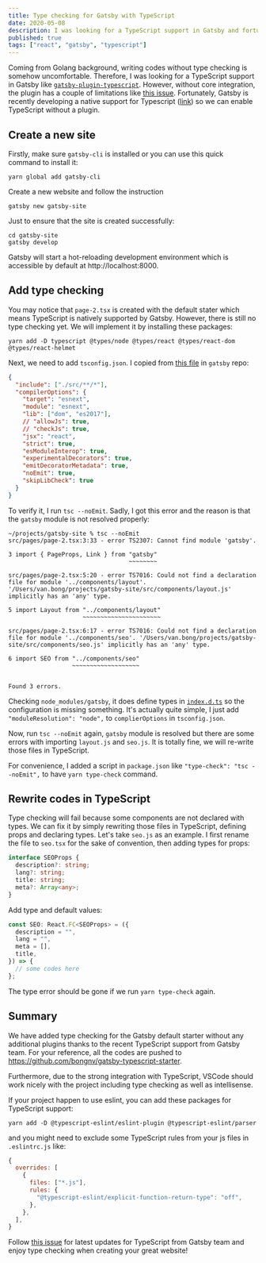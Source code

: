 ```yaml
---
title: Type checking for Gatsby with TypeScript
date: 2020-05-08
description: I was looking for a TypeScript support in Gatsby and fortunately there is a native support. I then find it simple and would like share it here for those who are looking for it.
published: true
tags: ["react", "gatsby", "typescript"]
---
```


Coming from Golang background, writing codes without type checking is somehow uncomfortable. Therefore, I was looking for a TypeScript support in Gatsby like [`gatsby-plugin-typescript`](https://www.gatsbyjs.org/packages/gatsby-plugin-typescript/). However, without core integration, the plugin has a couple of limitations like [this issue](https://www.gatsbyjs.org/packages/gatsby-plugin-typescript/#caveats). Fortunately, Gatsby is recently developing a native support for Typescript ([link](https://www.gatsbyjs.org/blog/2020-01-23-why-typescript-chose-gatsby/)) so we can enable TypeScript without a plugin.

## Create a new site

Firstly, make sure `gatsby-cli` is installed or you can use this quick command to install it:

```shell
yarn global add gatsby-cli
```

Create a new website and follow the instruction

```shell
gatsby new gatsby-site
```

Just to ensure that the site is created successfully:

```shell
cd gatsby-site
gatsby develop
```

Gatsby will start a hot-reloading development environment which is accessible by default at http://localhost:8000.

## Add type checking

You may notice that `page-2.tsx` is created with the default stater which means TypeScript is natively supported by Gatsby. However, there is still no type checking yet. We will implement it by installing these packages:

```shell
yarn add -D typescript @types/node @types/react @types/react-dom @types/react-helmet
```

Next, we need to add `tsconfig.json`. I copied from [this file](https://github.com/gatsbyjs/gatsby/blob/master/examples/using-typescript/tsconfig.json) in `gatsby` repo:

```json
{
  "include": ["./src/**/*"],
  "compilerOptions": {
    "target": "esnext",
    "module": "esnext",
    "lib": ["dom", "es2017"],
    // "allowJs": true,
    // "checkJs": true,
    "jsx": "react",
    "strict": true,
    "esModuleInterop": true,
    "experimentalDecorators": true,
    "emitDecoratorMetadata": true,
    "noEmit": true,
    "skipLibCheck": true
  }
}
```

To verify it, I run `tsc --noEmit`. Sadly, I got this error and the reason is that the `gatsby` module is not resolved properly:

```shell
~/projects/gatsby-site % tsc --noEmit
src/pages/page-2.tsx:3:33 - error TS2307: Cannot find module 'gatsby'.

3 import { PageProps, Link } from "gatsby"
                                  ~~~~~~~~

src/pages/page-2.tsx:5:20 - error TS7016: Could not find a declaration file for module '../components/layout'. '/Users/van.bong/projects/gatsby-site/src/components/layout.js' implicitly has an 'any' type.

5 import Layout from "../components/layout"
                     ~~~~~~~~~~~~~~~~~~~~~~

src/pages/page-2.tsx:6:17 - error TS7016: Could not find a declaration file for module '../components/seo'. '/Users/van.bong/projects/gatsby-site/src/components/seo.js' implicitly has an 'any' type.

6 import SEO from "../components/seo"
                  ~~~~~~~~~~~~~~~~~~~


Found 3 errors.
```

Checking `node_modules/gatsby`, it does define types in [`index.d.ts`](https://github.com/gatsbyjs/gatsby/blob/master/packages/gatsby/index.d.ts) so the configuration is missing something. It's actually quite simple, I just add `"moduleResolution": "node",` to `complierOptions` in `tsconfig.json`.

Now, run `tsc --noEmit` again, `gatsby` module is resolved but there are some errors with importing `layout.js` and `seo.js`. It is totally fine, we will re-write those files in TypeScript.

For convenience, I added a script in `package.json` like `"type-check": "tsc --noEmit",` to have `yarn type-check` command.

## Rewrite codes in TypeScript

Type checking will fail because some components are not declared with types. We can fix it by simply rewriting those files in TypeScript, defining props and declaring types. Let's take `seo.js` as an example. I first rename the file to `seo.tsx` for the sake of convention, then adding types for props:

```ts
interface SEOProps {
  description?: string;
  lang?: string;
  title: string;
  meta?: Array<any>;
}
```

Add type and default values:

```ts
const SEO: React.FC<SEOProps> = ({
  description = "",
  lang = "",
  meta = [],
  title,
}) => {
  // some codes here
};
```

The type error should be gone if we run `yarn type-check` again.

## Summary

We have added type checking for the Gatsby default starter without any additional plugins thanks to the recent TypeScript support from Gatsby team. For your reference, all the codes are pushed to https://github.com/bongnv/gatsby-typescript-starter.

Furthermore, due to the strong integration with TypeScript, VSCode should work nicely with the project including type checking as well as intellisense.

If your project happen to use eslint, you can add these packages for TypeScript support:

```shell
yarn add -D @typescript-eslint/eslint-plugin @typescript-eslint/parser
```

and you might need to exclude some TypeScript rules from your js files in `.eslintrc.js` like:

```js
{
  overrides: [
    {
      files: ["*.js"],
      rules: {
        "@typescript-eslint/explicit-function-return-type": "off",
      },
    },
  ],
}
```

Follow [this issue](https://github.com/gatsbyjs/gatsby/issues/18983) for latest updates for TypeScript from Gatsby team and enjoy type checking when creating your great website!
